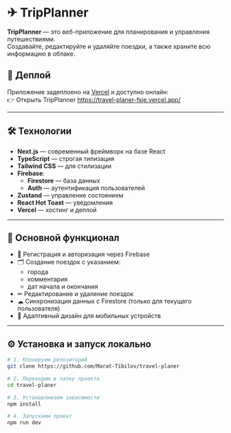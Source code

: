 # ✈ TripPlanner

**TripPlanner** — это веб-приложение для планирования и управления путешествиями.  
Создавайте, редактируйте и удаляйте поездки, а также храните всю информацию в облаке.

## 🚀 Деплой
Приложение задеплоено на [Vercel](https://vercel.com/) и доступно онлайн:  
👉 Открыть TripPlanner https://travel-planer-fsje.vercel.app/

---

## 🛠 Технологии

- **Next.js** — современный фреймворк на базе React
- **TypeScript** — строгая типизация
- **Tailwind CSS** — для стилизации
- **Firebase**:
  - **Firestore** — база данных
  - **Auth** — аутентификация пользователей
- **Zustand** — управление состоянием
- **React Hot Toast** — уведомления
- **Vercel** — хостинг и деплой

---

## 📌 Основной функционал

- 🔑 Регистрация и авторизация через Firebase
- 🗂 Создание поездок с указанием:
  - города
  - комментария
  - дат начала и окончания
- ✏ Редактирование и удаление поездок
- ☁ Синхронизация данных с Firestore (только для текущего пользователя)
- 📱 Адаптивный дизайн для мобильных устройств


---


## ⚙ Установка и запуск локально

```bash
# 1. Клонируем репозиторий
git clone https://github.com/Marat-Tibilov/travel-planer

# 2. Переходим в папку проекта
cd travel-planer

# 3. Устанавливаем зависимости
npm install

# 4. Запускаем проект
npm run dev
